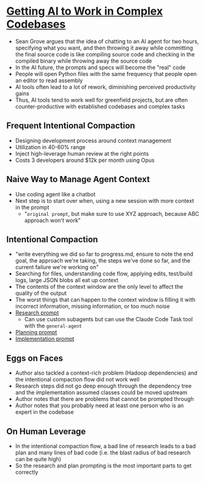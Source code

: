 # [Getting AI to Work in Complex Codebases](https://github.com/humanlayer/advanced-context-engineering-for-coding-agents/blob/main/ace-fca.md)
* Sean Grove argues that the idea of chatting to an AI agent for two hours, specifying what you want, and then throwing it away while committing the final source code is like compiling source code and checking in the compiled binary while throwing away the source code
* In the AI future, the prompts and specs will become the "real" code
* People will open Python files with the same frequency that people open an editor to read assembly
* AI tools often lead to a lot of rework, diminishing perceived productivity gains
* Thus, AI tools tend to work well for greenfield projects, but are often counter-productive with established codebases and complex tasks

## Frequent Intentional Compaction
* Designing development process around context management
* Utilization in 40-60% range
* Inject high-leverage human review at the right points
* Costs 3 developers around $12k per month using Opus

## Naive Way to Manage Agent Context
* Use coding agent like a chatbot
* Next step is to start over when, using a new session with more context in the prompt
  * "`original prompt`, but make sure to use XYZ approach, because ABC approach won't work"

## Intentional Compaction
* "write everything we did so far to progress.md, ensure to note the end goal, the approach we're taking, the steps we've done so far, and the current failure we're working on"
* Searching for files, understanding code flow, applying edits, test/build logs, large JSON blobs all eat up context
* The contents of the context window are the only level to affect the quality of the output
* The worst things that can happen to the context window is filling it with incorrect information, missing information, or too much noise
* [Research prompt](https://github.com/humanlayer/humanlayer/blob/main/.claude/commands/research_codebase.md)
  * Can use custom subagents but can use the Claude Code Task tool with the `general-agent` 
* [Planning prompt](https://github.com/humanlayer/humanlayer/blob/main/.claude/commands/create_plan.md)
* [Implementation prompt](https://github.com/humanlayer/humanlayer/blob/main/.claude/commands/implement_plan.md)

## Eggs on Faces
* Author also tackled a context-rich problem (Hadoop dependencies) and the intentional compaction flow did not work well
* Research steps did not go deep enough through the dependency tree and the implementation assumed classes could be moved upstream
* Author notes that there are problems that cannot be prompted through
* Author notes that you probably need at least one person who is an expert in the codebase

## On Human Leverage
* In the intentional compaction flow, a bad line of research leads to a bad plan and many lines of bad code (i.e. the blast radius of bad research can be quite high)
* So the research and plan prompting is the most important parts to get correctly
